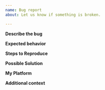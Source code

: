 ```yaml
---
name: Bug report
about: Let us know if something is broken.

---
```


**Describe the bug**
<!-- A clear and concise description the bug -->

**Expected behavior**
<!-- A clear and concise description of what you expected to happen -->

**Steps to Reproduce**
<!-- Steps to reproduce the bug -->

**Possible Solution**
<!--
    Not obligatory, but suggest a fix/reason for the bug, or ideas how to 
    implement the addition or change.
--> 

**My Platform**
<!--
    Any details about your specific platform:
    * OS Version
    * Python Version
    * Packages Version (One good start point is `pip list`.
-->

**Additional context**
<!-- Add any other context, links, etc. about the bug here. -->